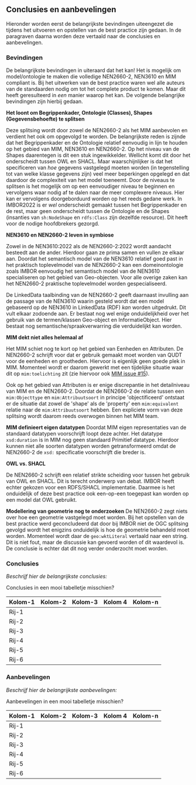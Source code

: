 ## Conclusies en aanbevelingen

Hieronder worden eerst de belangrijkste bevindingen uiteengezet die tijdens het uitvoeren en opstellen van de best practice zijn gedaan. In de paragraven daarna worden deze vertaald naar de conclusies en aanbevelingen. 

### Bevindingen

De belangrijkste bevindingen in uiteraard dat het kan! Het is mogelijk om model/ontologie te maken die volledige NEN2660-2, NEN3610 en MIM compliant is. Bij het uitwerken van de best practice waren wel alle auteurs van de standaarden nodig om tot het complete product te komen. Maar dit heeft geresulteerd in _een_ manier waarop het kan. De volgende belangrijke bevindingen zijn hierbij gedaan.

__Het loont om Begrippenkader, Ontologie (Classes), Shapes (Gegevensbehoefte) te splitsen__

Deze splitsing wordt door zowel de NEN2660-2 als het MIM aanbevolen en verdient het ook om opgevolgd te worden. De belangrijkste reden is zijnde dat het Begrippenkader en de Ontologie relatief eenvoudig in lijn te houden op het gebied van MIM, NEN3610 en NEN2660-2. Op het niveau van de Shapes daarentegen is dit een stuk ingewikkelder. Wellicht komt dit door het onderscheidt tussen OWL en SHACL. Maar waarschijnlijker is dat het specificeren van _hoe_ gegevens vastgelegd moeten worden (in tegenstelling tot van welke klasse gegevens zijn) veel meer beperkingen opgelegd en dat daardoor de complexiteit van het model toeneemt. Door de niveaus te splitsen is het mogelijk om op een eenvoudiger niveau te beginnen en vervolgens waar nodig af te dalen naar de meer complexere niveaus. Hier kan er vervolgens doorgeborduurd worden op het reeds gedane werk. In IMBOR2022 is er _wel_ onderscheidt gemaakt tussen het Begrippenkader en de rest, maar geen onderscheidt tussen de Ontologie en de Shapes (insanties van `sh:NodeShape` en `rdfs:Class` zijn dezelfde resource). Dit heeft voor de nodige hoofdbrekers gezorgd. 

__NEN3610 en NEN2660-2 leven in symbiose__

Zowel in de NEN3610:2022 als de NEN2660-2:2022 wordt aandacht besteedt aan de ander. Hierdoor gaan ze prima samen en vullen ze elkaar aan. Doordat het semantisch model van de NEN3610 relatief goed past in het praktisch toplevelmodel van de NEN2660-2 kan een domeinontologie zoals IMBOR eenvoudig het semantisch model van de NEN3610 specialiseren op het gebied van Geo-objecten. Voor alle overige zaken kan het NEN2660-2 praktische toplevelmodel worden gespecialiseerd. 

De LinkedData taalbinding van de NEN2660-2 geeft daarnaast invulling aan de passage van de NEN3610 waarin gesteld wordt dat een model gebaseerd op de NEN3610 in LinkedData (RDF) _kan_ worden uitgedrukt. Dit vult elkaar zodoende aan. Er bestaat nog wel enige onduidelijkheid over het gebruik van de termen/klassen Geo-object en InformatieObject. Hier bestaat nog semantische/spraakverwarring die verduidelijkt kan worden. 

__MIM dekt niet alles helemaal af__

Het MIM schiet nog te kort op het gebied van Eenheden en Attributen. De NEN2660-2 schrijft voor dat er gebruik gemaakt moet worden van QUDT voor de eenheden en grootheden. Hiervoor is eigenlijk geen goede plek in MIM. Momenteel wordt er daarom gewerkt met een tijdelijke situatie waar dit op `mim:toelichting` zit (zie hiervoor ook [MIM issue #15](https://github.com/Geonovum/MIM-Werkomgeving/issues/15)). 

Ook op het gebied van Attributen is er enige discrepantie in het detailniveau van MIM en de NEN2660-2. Doordat de NEN2660-2 de relatie tussen een `mim:Objecttype` en `mim:Attribuutsoort` in principe 'objectificeerd' ontstaat er de situatie dat zowel de 'shape' als de 'property' een `mim:equivalent` relatie naar de `mim:Attribuutsoort` hebben. Een expliciete vorm van deze splitsing wordt daarom reeds overwogen binnen het MIM team. 

__MIM definieert eigen datatypen__
Doordat MIM eigen representaties van de standaard datatypen voorschrijft loopt deze achter. Het datatype `xsd:duration` is in MIM nog geen standaard Primitief datatype. Hierdoor kunnen niet alle soorten datatypen worden getransformeerd omdat de NEN2660-2 de `xsd:` specificatie voorschrijft die breder is.

__OWL vs. SHACL__

De NEN2660-2 schrijft een relatief strikte scheiding voor tussen het gebruik van OWL en SHACL. Dit is terecht onderwerp van debat. IMBOR heeft echter gekozen voor een RDFS/SHACL implementatie. Daarmee is het onduidelijk of deze best practice ook een-op-een toegepast kan worden op een model dat OWL gebruikt.

__Modellering van geometrie nog te onderzoeken__
De NEN2660-2 zegt niets over hoe een geometrie vastgelegd moet worden. Bij het opstellen van de best practice werd geconcludeerd dat door bij IMBOR niet de OGC splitsing gevolgd wordt het enigzins onduidelijk is hoe de geometrie behandeld moet worden. Momenteel wordt daar de `geo:wktLiteral` vertaald naar een string. Dit is niet fout, maar de discussie kan gevoerd worden of dit waardevol is. De conclusie is echter dat dit nog verder onderzocht moet worden. 

### Conclusies

*Beschrijf hier de belangrijkste conclusies:* 



<aside class='note'>
    Conclusies in een mooi tabelletje misschien?
</aside> 

| Kolom-1 | Kolom-2 | Kolom-3 | Kolom 4 | Kolom-n |
|---------|---------|---------|---------|---------|
| Rij-1   |         |         |         |         |
| Rij-2   |         |         |         |         |
| Rij-3   |         |         |         |         |
| Rij-4   |         |         |         |         |
| Rij-5   |         |         |         |         |
| Rij-6   |         |         |         |         |

### Aanbevelingen

*Beschrijf hier de belangrijkste aanbevelingen:* 



<aside class='note'>
    Aanbevelingen in een mooi tabelletje misschien?
</aside> 

| Kolom-1 | Kolom-2 | Kolom-3 | Kolom 4 | Kolom-n |
|---------|---------|---------|---------|---------|
| Rij-1   |         |         |         |         |
| Rij-2   |         |         |         |         |
| Rij-3   |         |         |         |         |
| Rij-4   |         |         |         |         |
| Rij-5   |         |         |         |         |
| Rij-6   |         |         |         |         |

